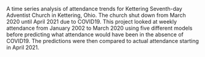 A time series analysis of attendance trends for Kettering Seventh-day Adventist Church in Kettering, Ohio. The church shut down from March 2020 until April 2021 due to COVID19. This project looked at weekly attendance from January 2002 to  March 2020 using five different models before predicting what attendance would have been in the absence of COVID19. The predictions were then compared to actual attendance starting in April 2021.
